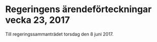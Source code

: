 # Regeringens ärendeförteckningar vecka 23, 2017

Till regeringssammanträdet torsdag den 8 juni 2017\.
